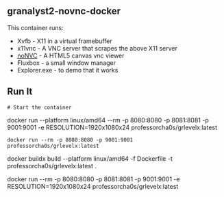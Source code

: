 ## granalyst2-novnc-docker

This container runs:

* Xvfb - X11 in a virtual framebuffer
* x11vnc - A VNC server that scrapes the above X11 server
* [noNVC](https://kanaka.github.io/noVNC/) - A HTML5 canvas vnc viewer
* Fluxbox - a small window manager
* Explorer.exe - to demo that it works

## Run It

    # Start the container
docker run --platform linux/amd64 --rm -p 8080:8080 -p 8081:8081 -p 9001:9001 -e RESOLUTION=1920x1080x24 professorcha0s/grlevelx:latest

    docker run --rm -p 8080:8080 -p 9001:9001 professorcha0s/grlevelx:latest

docker buildx build --platform linux/amd64 -f Dockerfile -t professorcha0s/grlevelx:latest . 

docker run --rm -p 8080:8080 -p 8081:8081 -p 9001:9001 -e RESOLUTION=1920x1080x24 professorcha0s/grlevelx:latest
